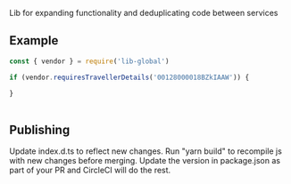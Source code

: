 Lib for expanding functionality and deduplicating code between services

## Example

```js
const { vendor } = require('lib-global')

if (vendor.requiresTravellerDetails('00128000018BZkIAAW')) {
  
}
       
```
## Publishing

Update index.d.ts to reflect new changes.
Run "yarn build" to recompile js with new changes before merging.
Update the version in package.json as part of your PR and CircleCI will do the rest.

